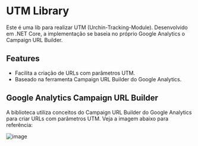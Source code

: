 
<body>

  <h1>UTM Library</h1>
    <p>Este é uma lib para realizar UTM (Urchin-Tracking-Module). Desenvolvido em .NET Core, a implementação se baseia no próprio Google Analytics o Campaign URL Builder.</p>

   <h2>Features</h2>
    <ul>
        <li>Facilita a criação de URLs com parâmetros UTM.</li>
        <li>Baseado na ferramenta Campaign URL Builder do Google Analytics.</li>
    </ul>

   <h2>Google Analytics Campaign URL Builder</h2>
    <p>A biblioteca utiliza conceitos do Campaign URL Builder do Google Analytics para criar URLs com parâmetros UTM. Veja a imagem abaixo para referência:</p>

![image](https://github.com/user-attachments/assets/c80f50e6-00f4-49e3-ac07-192741fd0661)


</body>
</html>
